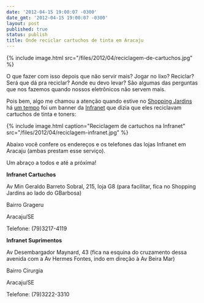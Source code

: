 ```yaml
---
date: '2012-04-15 19:00:07 -0300'
date_gmt: '2012-04-15 19:00:07 -0300'
layout: post
published: true
status: publish
title: Onde reciclar cartuchos de tinta em Aracaju
---
```


{% include image.html src="/files/2012/04/reciclagem-de-cartuchos.jpg" %}

O que fazer com isso depois que não servir mais? Jogar no lixo? Reciclar? Será que dá pra reciclar? Aonde eu devo levar? São algumas das perguntas que nos fazemos quando nossos eletrônicos não servem mais.

<!--more-->

Pois bem, algo me chamou a atenção quando estive no [Shopping Jardins](http://www.shoppingjardins.com.br/) há [um tempo](http://jornalnerds.blogspot.com.br/2010/12/reciclagem-cartuchos-de-impressora.html) foi um banner da [Infranet](http://www.infranet.com.br/) que dizia que eles reciclavam cartuchos de tinta e toners:

{% include image.html caption="Reciclagem de cartuchos na Infranet" src="/files/2012/04/reciclagem-infranet.jpg" %}

Abaixo você confere os endereços e os telefones das lojas Infranet em Aracaju (ambas prestam esse serviço).

Um abraço a todos e até a próxima!

**Infranet Cartuchos**

Av Min Geraldo Barreto Sobral, 215, loja G8 (para facilitar, fica no Shopping Jardins ao lado do GBarbosa)

Bairro Grageru

Aracaju/SE

Telefone: (79)3217-4119

**Infranet Suprimentos**

Av Desembargador Maynard, 43 (fica na esquina do cruzamento dessa avenida com a Av Hermes Fontes, indo em direção à Av Beira Mar)

Bairro Cirurgia

Aracaju/SE

Telefone: (79)3222-3310